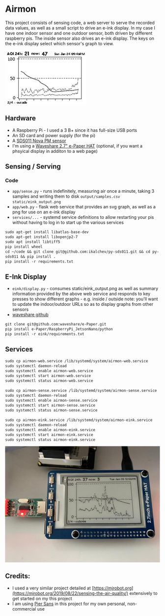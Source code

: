 # Airmon
This project consists of sensing code, a web server to serve the recorded data values, as well as a small script to drive an e-ink display. In my case I have one indoor sensor and one outdoor sensor, both driven by different raspberry pis. The inside sensor also drives an e-ink display. The keys on the e-ink display select which sensor's graph to view.

![InAction](images/output.png)

## Hardware
- A Raspberry Pi - I used a 3 B+ since it has full-size USB ports
- An SD card and power supply (for the pi)
- A [SDS011 Nova PM sensor](https://www.amazon.com/DEVMO-Precision-Quality-Detection-Compatible/dp/B0899V46SS/ref=sr_1_2?dchild=1&keywords=SDS011&qid=1611473759&sr=8-2)
- I'm using a [Waveshare 2.7" e-Paper HAT](https://www.amazon.com/2-7inch-HAT-Resolution-Electronic-Communicating/dp/B075FQKSZ9) (optional, if you want a phsyical display in additon to a web page)

## Sensing / Serving
### Code
- `app/sense.py` - runs indefinitely, measuring air once a minute, taking 3 samples and writing them to disk
  `output/samples.csv`
  `static/eink_output.png`
- `app/web.py` - flask web service that provides an svg graph, as well as a png for use on an e-ink display
- `services/...` - systemd service definitions to allow restarting your pis without having to log in to start up the various services

```
sudo apt-get install libatlas-base-dev
sudo apt-get install libopenjp2-7
sudo apt install libtiff5
pip install wheel
cd ~/code && git clone git@github.com:ikalchev/py-sds011.git && cd py-sds011 && pip install .
pip install -r requirements.txt
```

## E-Ink Display
- `eink/display.py` - consumes static/eink_output.png as well as summary information provided by the above web service and responds to key presses to show different graphs - e.g. inside / outside
  note: you'll want to update the indoor/outdoor URLs so as to display graphs from other sensors
- [waveshare github](https://github.com/waveshare/e-Paper/blob/master/RaspberryPi_JetsonNano/python/readme_rpi_EN.txt)
```
git clone git@github.com:waveshare/e-Paper.git
pip install e-Paper/RaspberryPi_JetsonNano/python
pip install -r eink/requirements.txt
```

## Services 
```
sudo cp airmon-web.service /lib/systemd/system/airmon-web.service
sudo systemctl daemon-reload
sudo systemctl enable airmon-web.service
sudo systemctl start airmon-web.service
sudo systemctl status airmon-web.service

sudo cp airmon-sense.service /lib/systemd/system/airmon-sense.service
sudo systemctl daemon-reload
sudo systemctl enable airmon-sense.service
sudo systemctl start airmon-sense.service
sudo systemctl status airmon-sense.service

sudo cp airmon-eink.service /lib/systemd/system/airmon-eink.service
sudo systemctl daemon-reload
sudo systemctl enable airmon-eink.service
sudo systemctl start airmon-eink.service
sudo systemctl status airmon-eink.service
```

![InAction](images/hardware.jpg)

## Credits:
- I used a very similar project detailed at [https://mjrobot.org](https://mjrobot.org/2019/08/22/sensing-the-air-quality/) extensively to get started on my this project 
- I am using [Pier Sans](https://pangrampangram.com/products/pier-sans?variant=32840647540790) in this project for my own personal, non-commercial use
